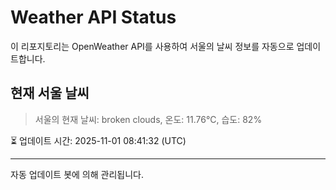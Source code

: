 
# Weather API Status

이 리포지토리는 OpenWeather API를 사용하여 서울의 날씨 정보를 자동으로 업데이트합니다.

## 현재 서울 날씨
> 서울의 현재 날씨: broken clouds, 온도: 11.76°C, 습도: 82%

⏳ 업데이트 시간: 2025-11-01 08:41:32 (UTC)

---
자동 업데이트 봇에 의해 관리됩니다.
